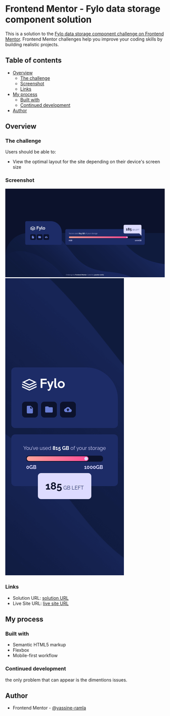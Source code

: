 # Frontend Mentor - Fylo data storage component solution

This is a solution to the [Fylo data storage component challenge on Frontend Mentor](https://www.frontendmentor.io/challenges/fylo-data-storage-component-1dZPRbV5n). Frontend Mentor challenges help you improve your coding skills by building realistic projects. 

## Table of contents

- [Overview](#overview)
  - [The challenge](#the-challenge)
  - [Screenshot](#screenshot)
  - [Links](#links)
- [My process](#my-process)
  - [Built with](#built-with)
  - [Continued development](#continued-development)
- [Author](#author)

## Overview

### The challenge

Users should be able to:

- View the optimal layout for the site depending on their device's screen size

### Screenshot

![](screenshot.png) 
![](screenshot-mobile.png)

### Links

- Solution URL: [solution URL](https://www.frontendmentor.io/solutions/a-simple-fylo-storage-component-using-html-and-css-GcT-CrRUei)
- Live Site URL: [live site URL](https://yassine-ramla.github.io/Frontend-Mentor_Fylo-data-storage-component-solution/)

## My process

### Built with

- Semantic HTML5 markup
- Flexbox
- Mobile-first workflow

### Continued development

the only problem that can appear is the dimentions issues.

## Author

- Frontend Mentor - [@yassine-ramla](https://www.frontendmentor.io/profile/yassine-ramla)
